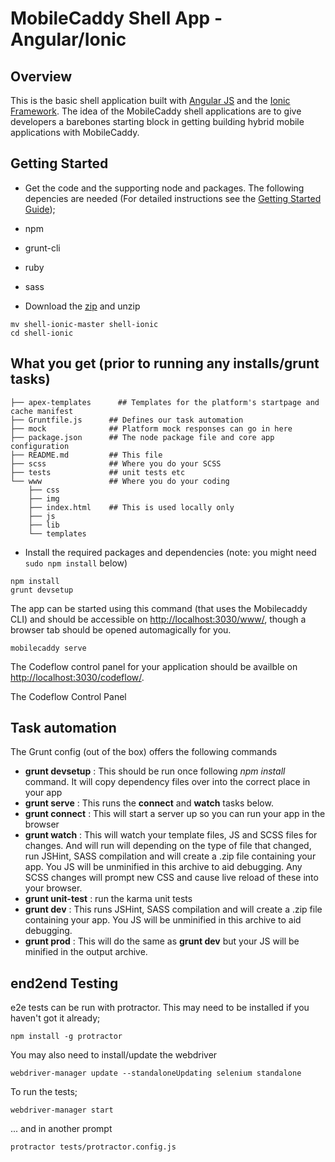 # MobileCaddy Shell App - Angular/Ionic

## Overview

This is the basic shell application built with [Angular JS](https://angularjs.org/) and the [Ionic Framework](http://ionicframework.com). The idea of the MobileCaddy shell applications are to give developers a barebones starting block in getting building hybrid mobile applications with MobileCaddy.

## Getting Started

* Get the code and the supporting node and packages. The following depencies are needed (For detailed instructions see the [Getting Started Guide](http://developer.mobilecaddy.net/docs));
 * npm
 * grunt-cli
 * ruby
 * sass


* Download the [zip](https://github.com/MobileCaddy/shell-ionic/archive/master.zip) and unzip

```
mv shell-ionic-master shell-ionic
cd shell-ionic
```

## What you get (prior to running any installs/grunt tasks)

```
├── apex-templates		## Templates for the platform's startpage and cache manifest
├── Gruntfile.js      ## Defines our task automation
├── mock              ## Platform mock responses can go in here
├── package.json      ## The node package file and core app configuration
├── README.md         ## This file
├── scss              ## Where you do your SCSS
├── tests             ## unit tests etc
└── www               ## Where you do your coding
    ├── css
    ├── img
    ├── index.html    ## This is used locally only
    ├── js
    ├── lib
    └── templates
```

* Install the required packages and dependencies (note: you might need `sudo npm install` below)

```
npm install
grunt devsetup
```

The app can be started using this command (that uses the Mobilecaddy CLI) and should be accessible on [http://localhost:3030/www/](http://localhost:3030/www/), though a browser tab should be opened automagically for you.

```
mobilecaddy serve
```

The Codeflow control panel for your application should be availble on [http://localhost:3030/codeflow/](http://localhost:3030/codeflow/).



The Codeflow Control Panel

## Task automation

The Grunt config (out of the box) offers the following commands

* **grunt devsetup** : This should be run once following _npm install_ command. It will copy dependency files over into the correct place in your app
* **grunt serve** : This runs the **connect** and **watch** tasks below.
* **grunt connect** : This will start a server up so you can run your app in the browser
* **grunt watch** : This will watch your template files, JS and SCSS files for changes. And will run will depending on the type of file that changed, run JSHint, SASS compilation and will create a .zip file containing your app. You JS will be unminified in this archive to aid debugging. Any SCSS changes will prompt new CSS and cause live reload of these into your browser.
* **grunt unit-test** : run the karma unit tests
* **grunt dev** : This runs JSHint, SASS compilation and will create a .zip file containing your app. You JS will be unminified in this archive to aid debugging.
* **grunt prod** : This will do the same as **grunt dev** but your JS will be minified in the output archive.

## end2end Testing

e2e tests can be run with protractor. This may need to be installed if you haven't got it already;

```
npm install -g protractor
```

You may also need to install/update the webdriver

```
webdriver-manager update --standaloneUpdating selenium standalone
```

To run the tests;

```
webdriver-manager start
```
... and in another prompt
```
protractor tests/protractor.config.js
```